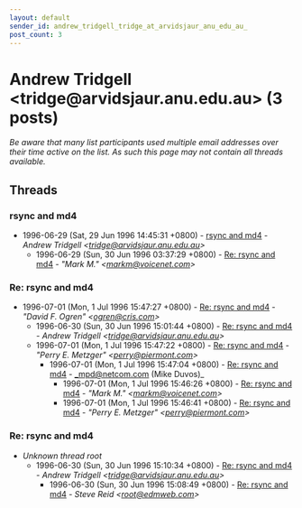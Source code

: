```yaml
---
layout: default
sender_id: andrew_tridgell_tridge_at_arvidsjaur_anu_edu_au_
post_count: 3
---
```


# Andrew Tridgell <tridge<span>@</span>arvidsjaur.anu.edu.au> (3 posts)

_Be aware that many list participants used multiple email addresses over their time active on the list. As such this page may not contain all threads available._

## Threads

### rsync and md4
+ 1996-06-29 (Sat, 29 Jun 1996 14:45:31 +0800) - [rsync and md4](/archive/1996/06/593b8a98419ded1d39b512f671c841fa63633ddcd912201fbd7fbdd6c7c3c0d8) - _Andrew Tridgell \<tridge@arvidsjaur.anu.edu.au\>_
  + 1996-06-29 (Sun, 30 Jun 1996 03:37:29 +0800) - [Re: rsync and md4](/archive/1996/06/c9c09b588bd16088dd032b49c60ce217b11a1054cd171a2a79e3295f1b11fef2) - _"Mark M." \<markm@voicenet.com\>_

### Re: rsync and md4
+ 1996-07-01 (Mon, 1 Jul 1996 15:47:27 +0800) - [Re: rsync and md4](/archive/1996/07/3911dc3197b79d44e8e82cd68d3d18e76b52b4bea483900e1e33944b42007025) - _"David F. Ogren" \<ogren@cris.com\>_
  + 1996-06-30 (Sun, 30 Jun 1996 15:01:44 +0800) - [Re: rsync and md4](/archive/1996/06/83b24059085a10ab36f3d01ff00f026ca115febcc99914b4bdc7e56b7f9e8505) - _Andrew Tridgell \<tridge@arvidsjaur.anu.edu.au\>_
  + 1996-07-01 (Mon, 1 Jul 1996 15:47:22 +0800) - [Re: rsync and md4](/archive/1996/07/afb558a2e180c3703460f05b0f7611e077f21face320ac0fcb08c0c01aa0422b) - _"Perry E. Metzger" \<perry@piermont.com\>_
    + 1996-07-01 (Mon, 1 Jul 1996 15:47:04 +0800) - [Re: rsync and md4](/archive/1996/07/246692848cb91f56bf8d701c938dc38067c01ab8d9d0b9d06ddc30266de33781) - _mpd@netcom.com (Mike Duvos)_
      + 1996-07-01 (Mon, 1 Jul 1996 15:46:26 +0800) - [Re: rsync and md4](/archive/1996/07/04317ca4fb44c14b1884a4ba1af45242dde95720d42634236e22ef79be16041b) - _"Mark M." \<markm@voicenet.com\>_
      + 1996-07-01 (Mon, 1 Jul 1996 15:46:41 +0800) - [Re: rsync and md4](/archive/1996/07/75929b51f5946e3623edc7f6554a7e489e79b7f942bd9ef337114426c2d9c84a) - _"Perry E. Metzger" \<perry@piermont.com\>_

### Re: rsync and md4
+ _Unknown thread root_
  + 1996-06-30 (Sun, 30 Jun 1996 15:10:34 +0800) - [Re: rsync and md4](/archive/1996/06/d36cec873281129d93318aefe7833ca6c5624920a9f4cdd876c12dbfeb469df1) - _Andrew Tridgell \<tridge@arvidsjaur.anu.edu.au\>_
    + 1996-06-30 (Sun, 30 Jun 1996 15:08:49 +0800) - [Re: rsync and md4](/archive/1996/06/2f20cda67e9ae4b862ebaf76c9e66f45f547f71c8b147d04920ce4dedcf2d1d7) - _Steve Reid \<root@edmweb.com\>_

